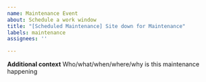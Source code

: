 ```yaml
---
name: Maintenance Event
about: Schedule a work window
title: "[Scheduled Maintenance] Site down for Maintenance"
labels: maintenance
assignees: ''

---
```


<!--
start: 2021-08-24T13:00:00.220Z
end: 2021-08-24T14:00:00.220Z
expectedDown: www-mindjoy-com, beta-mindjoy-com, platform
-->

**Additional context**
Who/what/when/where/why is this maintenance happening
